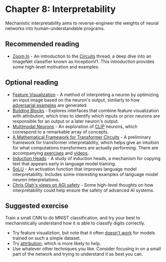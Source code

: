 # Chapter 8: Interpretability

Mechanistic interpretability aims to reverse-engineer the weights of neural networks into human-understandable programs.

## Recommended reading

- [Zoom In](https://distill.pub/2020/circuits/zoom-in/) - An introduction to the [Circuits](https://distill.pub/2020/circuits/) thread, a deep dive into an ImageNet classifier known as InceptionV1. This introduction provides some high-level motivation and examples.

## Optional reading

- [Feature Visualization](https://distill.pub/2017/feature-visualization/) - A method of interpreting a neuron by optimizing an input image based on the neuron's output, similarly to how [adversarial examples](https://arxiv.org/abs/1312.6199) are generated.
- [Building Blocks](https://distill.pub/2018/building-blocks/) - Explores interfaces that combine feature visualization with attribution, which tries to identify which inputs or prior neurons are responsible for an output or a later neuron's output.
- [Multimodal Neurons](https://distill.pub/2021/multimodal-neurons/) - An exploration of [CLIP](https://openai.com/blog/clip/) neurons, which correspond to a remarkable array of concepts.
- [A Mathematical Framework for Transformer Circuits](https://transformer-circuits.pub/2021/framework/index.html) - A preliminary framework for transformer interpretability, which helps give an intuition for what computations transformers are actually performing. There are accompanying [exercises](https://transformer-circuits.pub/2021/exercises/index.html) and [videos](https://transformer-circuits.pub/2021/videos/index.html).
- [Induction Heads](https://transformer-circuits.pub/2022/in-context-learning-and-induction-heads/index.html) - A study of induction heads, a mechanism for copying text that appears early in language model training.
- [SoLU](https://transformer-circuits.pub/2022/solu/index.html) - An activation function that improves language model interpretability. Includes some interesting examples of language model neuron interpretations.
- [Chris Olah's views on AGI safety](https://www.alignmentforum.org/posts/X2i9dQQK3gETCyqh2/chris-olah-s-views-on-agi-safety) - Some high-level thoughts on how interpretability could help ensure the safety of advanced AI systems.

## Suggested exercise

Train a small CNN to do MNIST classification, and try your best to mechanistically understand how it is able to classify digits correctly.

- Try feature visualiztion, but note that it often [doesn't work](https://distill.pub/2020/understanding-rl-vision/#feature-visualization) for models trained on such a simple dataset.
- Try [attribution](https://distill.pub/2018/building-blocks/#:~:text=How%20Are%20Concepts%20Assembled), which is more likely to help.
- Use whatever other techniques you like. Consider focusing in on a small part of the network and trying to understand it as best you can.
